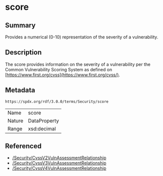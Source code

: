 <!-- Automatically generated by spec-parser v2.1.0 on 2024-06-17T15:44:58.460830+00:00 -->
<!-- SPDX-License-Identifier: Community-Spec-1.0 -->

# score

## Summary

Provides a numerical (0-10) representation of the severity of a vulnerability.


## Description

The score provides information on the severity of a vulnerability per the
Common Vulnerability Scoring System as defined on [https://www.first.org/cvss](https://www.first.org/cvss/).


## Metadata

`https://spdx.org/rdf/3.0.0/terms/Security/score`


| | |
|---|---|
| Name | score |
| Nature | DataProperty |
| Range | xsd:decimal |




## Referenced

- [/Security/CvssV2VulnAssessmentRelationship](../../Security/Classes/CvssV2VulnAssessmentRelationship.md)
- [/Security/CvssV3VulnAssessmentRelationship](../../Security/Classes/CvssV3VulnAssessmentRelationship.md)
- [/Security/CvssV4VulnAssessmentRelationship](../../Security/Classes/CvssV4VulnAssessmentRelationship.md)

